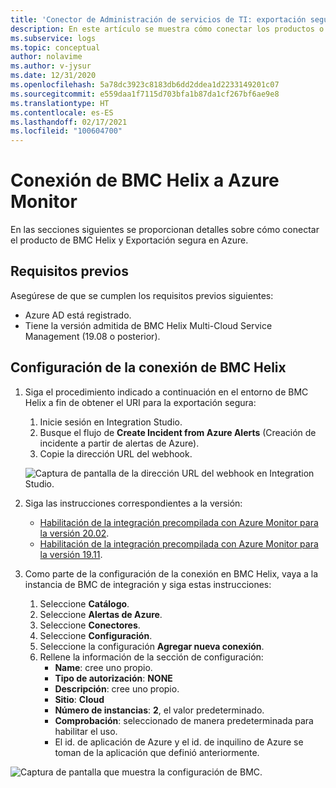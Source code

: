 ```yaml
---
title: 'Conector de Administración de servicios de TI: exportación segura en Azure Monitor y configuración con BMC'
description: En este artículo se muestra cómo conectar los productos o servicios de ITSM con BMC en Exportación segura de Azure Monitor.
ms.subservice: logs
ms.topic: conceptual
author: nolavime
ms.author: v-jysur
ms.date: 12/31/2020
ms.openlocfilehash: 5a78dc3923c8183db6dd2ddea1d2233149201c07
ms.sourcegitcommit: e559daa1f7115d703bfa1b87da1cf267bf6ae9e8
ms.translationtype: HT
ms.contentlocale: es-ES
ms.lasthandoff: 02/17/2021
ms.locfileid: "100604700"
---
```

# <a name="connect-bmc-helix-to-azure-monitor"></a>Conexión de BMC Helix a Azure Monitor

En las secciones siguientes se proporcionan detalles sobre cómo conectar el producto de BMC Helix y Exportación segura en Azure.

## <a name="prerequisites"></a>Requisitos previos

Asegúrese de que se cumplen los requisitos previos siguientes:

* Azure AD está registrado.
* Tiene la versión admitida de BMC Helix Multi-Cloud Service Management (19.08 o posterior).

## <a name="configure-the-bmc-helix-connection"></a>Configuración de la conexión de BMC Helix

1. Siga el procedimiento indicado a continuación en el entorno de BMC Helix a fin de obtener el URI para la exportación segura:

   1. Inicie sesión en Integration Studio.
   1. Busque el flujo de **Create Incident from Azure Alerts** (Creación de incidente a partir de alertas de Azure).
   1. Copie la dirección URL del webhook.
   
   ![Captura de pantalla de la dirección URL del webhook en Integration Studio.](media/itsmc-secure-webhook-connections-bmc/bmc-url.png)
   
2. Siga las instrucciones correspondientes a la versión:
   * [Habilitación de la integración precompilada con Azure Monitor para la versión 20.02](https://docs.bmc.com/docs/multicloud/enabling-prebuilt-integration-with-azure-monitor-879728195.html).
   * [Habilitación de la integración precompilada con Azure Monitor para la versión 19.11](https://docs.bmc.com/docs/multicloudprevious/enabling-prebuilt-integration-with-azure-monitor-904157623.html).

3. Como parte de la configuración de la conexión en BMC Helix, vaya a la instancia de BMC de integración y siga estas instrucciones:

   1. Seleccione **Catálogo**.
   2. Seleccione **Alertas de Azure**.
   3. Seleccione **Conectores**.
   4. Seleccione **Configuración**.
   5. Seleccione la configuración **Agregar nueva conexión**.
   6. Rellene la información de la sección de configuración:
      - **Name**: cree uno propio.
      - **Tipo de autorización**: **NONE**
      - **Descripción**: cree uno propio.
      - **Sitio**: **Cloud**
      - **Número de instancias**: **2**, el valor predeterminado.
      - **Comprobación**: seleccionado de manera predeterminada para habilitar el uso.
      - El id. de aplicación de Azure y el id. de inquilino de Azure se toman de la aplicación que definió anteriormente.

![Captura de pantalla que muestra la configuración de BMC.](media/itsmc-secure-webhook-connections-bmc/bmc-configuration.png)
